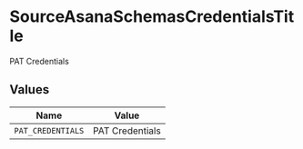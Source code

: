 # SourceAsanaSchemasCredentialsTitle

PAT Credentials


## Values

| Name              | Value             |
| ----------------- | ----------------- |
| `PAT_CREDENTIALS` | PAT Credentials   |